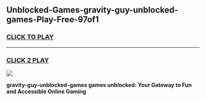 
## Unblocked-Games-gravity-guy-unblocked-games-Play-Free-97of1
<h3>
<a href="https://premium76.site?title=gravity-guy-unblocked-games&ref=18A1">CLICK TO PLAY</a></h3>
<hr>

<h3>
<a href="https://premium76.site?title=gravity-guy-unblocked-games&ref=18A1">CLICK 2 PLAY</a>
  
</h3>

<a href="https://premium76.site?title=gravity-guy-unblocked-games&ref=18A1"><img src="https://clearcache.store/games.png"></a>


**gravity-guy-unblocked-games games unblocked: Your Gateway to Fun and Accessible Online Gaming**
